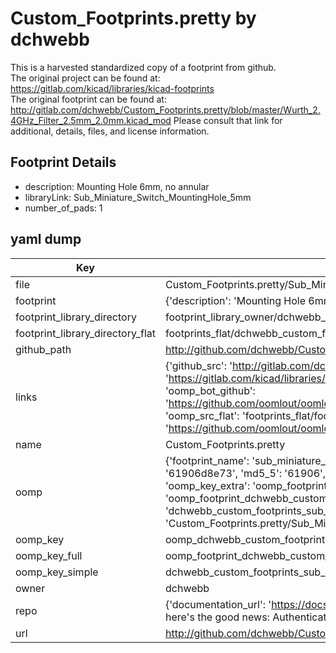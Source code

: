# Custom_Footprints.pretty by dchwebb  
This is a harvested standardized copy of a footprint from github.  
The original project can be found at:  
https://gitlab.com/kicad/libraries/kicad-footprints  
The original footprint can be found at:
http://gitlab.com/dchwebb/Custom_Footprints.pretty/blob/master/Wurth_2.4GHz_Filter_2.5mm_2.0mm.kicad_mod
Please consult that link for additional, details, files, and license information.  
## Footprint Details
* description: Mounting Hole 6mm, no annular  
* libraryLink: Sub_Miniature_Switch_MountingHole_5mm  
* number_of_pads: 1  
## yaml dump  
| Key | Value |  
| --- | --- |  
| file | Custom_Footprints.pretty/Sub_Miniature_Switch_MountingHole_5mm.kicad_mod |  
| footprint | {'description': 'Mounting Hole 6mm, no annular', 'libraryLink': 'Sub_Miniature_Switch_MountingHole_5mm', 'number_of_pads': 1} |  
| footprint_library_directory | footprint_library_owner/dchwebb_Custom_Footprints.pretty |  
| footprint_library_directory_flat | footprints_flat/dchwebb_custom_footprints_sub_miniature_switch_mountinghole_5mm/working |  
| github_path | http://github.com/dchwebb/Custom_Footprints.pretty/blob/master/Sub_Miniature_Switch_MountingHole_5mm.kicad_mod |  
| links | {'github_src': 'http://gitlab.com/dchwebb/Custom_Footprints.pretty/blob/master/Wurth_2.4GHz_Filter_2.5mm_2.0mm.kicad_mod', 'github_src_repo': 'https://gitlab.com/kicad/libraries/kicad-footprints', 'oomp_bot': 'footprints/dchwebb_custom_footprints_sub_miniature_switch_mountinghole_5mm/working', 'oomp_bot_github': 'https://github.com/oomlout/oomlout_oomp_footprint_bot/tree/main/footprints/dchwebb_custom_footprints_sub_miniature_switch_mountinghole_5mm/working', 'oomp_src_flat': 'footprints_flat/footprints_flat/dchwebb_custom_footprints_sub_miniature_switch_mountinghole_5mm/working', 'oomp_src_flat_github': 'https://github.com/oomlout/oomlout_oomp_footprint_src/tree/main/footprints_flat/dchwebb_custom_footprints_sub_miniature_switch_mountinghole_5mm/working'} |  
| name | Custom_Footprints.pretty |  
| oomp | {'footprint_name': 'sub_miniature_switch_mountinghole_5mm', 'library_name': 'custom_footprints', 'md5': '61906d8e734dcdcc00d4ea72e32dff62', 'md5_10': '61906d8e73', 'md5_5': '61906', 'md5_6': '61906d', 'oomp_key': 'oomp_dchwebb_custom_footprints_sub_miniature_switch_mountinghole_5mm', 'oomp_key_extra': 'oomp_footprint_dchwebb_custom_footprints_sub_miniature_switch_mountinghole_5mm', 'oomp_key_full': 'oomp_footprint_dchwebb_custom_footprints_sub_miniature_switch_mountinghole_5mm_61906d', 'oomp_key_simple': 'dchwebb_custom_footprints_sub_miniature_switch_mountinghole_5mm', 'original_filename': 'Custom_Footprints.pretty/Sub_Miniature_Switch_MountingHole_5mm.kicad_mod', 'owner_name': 'dchwebb'} |  
| oomp_key | oomp_dchwebb_custom_footprints_sub_miniature_switch_mountinghole_5mm |  
| oomp_key_full | oomp_footprint_dchwebb_custom_footprints_sub_miniature_switch_mountinghole_5mm |  
| oomp_key_simple | dchwebb_custom_footprints_sub_miniature_switch_mountinghole_5mm |  
| owner | dchwebb |  
| repo | {'documentation_url': 'https://docs.github.com/rest/overview/resources-in-the-rest-api#rate-limiting', 'message': "API rate limit exceeded for 84.66.173.59. (But here's the good news: Authenticated requests get a higher rate limit. Check out the documentation for more details.)"} |  
| url | http://github.com/dchwebb/Custom_Footprints.pretty |  

